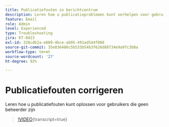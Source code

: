 ```yaml
---
title: Publicatiefouten in berichtcentrum
description: Leren hoe u publicatieproblemen kunt verhelpen voor gebruikers die geen beheerder zijn
feature: Email
role: Admin
level: Experienced
type: Troubleshooting
jira: KT-8423
exl-id: 328cdb2a-e889-4bce-ab95-491ad544f060
source-git-commit: 35e036486c5b533b54b3f626d88734e9a9fc3b8a
workflow-type: tm+mt
source-wordcount: '27'
ht-degree: 92%

---
```


# Publicatiefouten corrigeren

Leren hoe u publicatiefouten kunt oplossen voor gebruikers die geen beheerder zijn

>[!VIDEO](https://video.tv.adobe.com/v/3436713?quality=12&learn=on&captions=dut){transcript=true}
